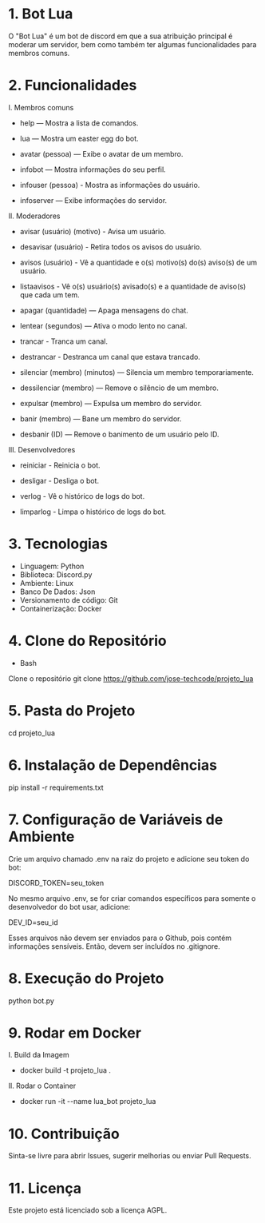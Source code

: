 # 1. Bot Lua

O "Bot Lua" é um bot de discord em que a sua atribuição principal é moderar um servidor, bem como também ter algumas funcionalidades para membros comuns.

# 2. Funcionalidades

I. Membros comuns

- help — Mostra a lista de comandos.

- lua — Mostra um easter egg do bot.

- avatar (pessoa) — Exibe o avatar de um membro.

- infobot — Mostra informações do seu perfil.

- infouser (pessoa) - Mostra as informações do usuário.

- infoserver — Exibe informações do servidor.

II. Moderadores

- avisar (usuário) (motivo) - Avisa um usuário.

- desavisar (usuário) - Retira todos os avisos do usuário.

- avisos (usuário) - Vê a quantidade e o(s) motivo(s) do(s) aviso(s) de um usuário.

- listaavisos - Vê o(s) usuário(s) avisado(s) e a quantidade de aviso(s) que cada um tem.

- apagar (quantidade) — Apaga mensagens do chat.

- lentear (segundos) — Ativa o modo lento no canal.

- trancar - Tranca um canal.

- destrancar - Destranca um canal que estava trancado.

- silenciar (membro) (minutos) — Silencia um membro temporariamente.

- dessilenciar (membro) — Remove o silêncio de um membro.

- expulsar (membro) — Expulsa um membro do servidor.

- banir (membro) — Bane um membro do servidor.

- desbanir (ID) — Remove o banimento de um usuário pelo ID.

III. Desenvolvedores

- reiniciar - Reinicia o bot.

- desligar - Desliga o bot.

- verlog - Vê o histórico de logs do bot.

- limparlog - Limpa o histórico de logs do bot.

# 3. Tecnologias

- Linguagem: Python
- Biblioteca: Discord.py
- Ambiente: Linux
- Banco De Dados: Json
- Versionamento de código: Git
- Containerização: Docker

# 4. Clone do Repositório

- Bash

Clone o repositório
git clone https://github.com/jose-techcode/projeto_lua

# 5. Pasta do Projeto

cd projeto_lua

# 6. Instalação de Dependências

pip install -r requirements.txt

# 7. Configuração de Variáveis de Ambiente

Crie um arquivo chamado .env na raiz do projeto e adicione seu token do bot:

DISCORD_TOKEN=seu_token

No mesmo arquivo .env, se for criar comandos específicos para somente o desenvolvedor do bot usar, adicione:

DEV_ID=seu_id

Esses arquivos não devem ser enviados para o Github, pois contém informações sensíveis. Então, devem ser incluídos no .gitignore.

# 8. Execução do Projeto

python bot.py

# 9. Rodar em Docker

I. Build da Imagem
- docker build -t projeto_lua .

II. Rodar o Container
- docker run -it --name lua_bot projeto_lua

# 10. Contribuição

Sinta-se livre para abrir Issues, sugerir melhorias ou enviar Pull Requests.

# 11. Licença

Este projeto está licenciado sob a licença AGPL.
